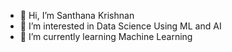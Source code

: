 - 👋 Hi, I’m Santhana Krishnan
- 👀 I’m interested in Data Science Using ML and AI
- 🌱 I’m currently learning Machine Learning
  

<!---
SCSK1707/SCSK1707 is a ✨ special ✨ repository because its `README.md` (this file) appears on your GitHub profile.
You can click the Preview link to take a look at your changes.
--->
